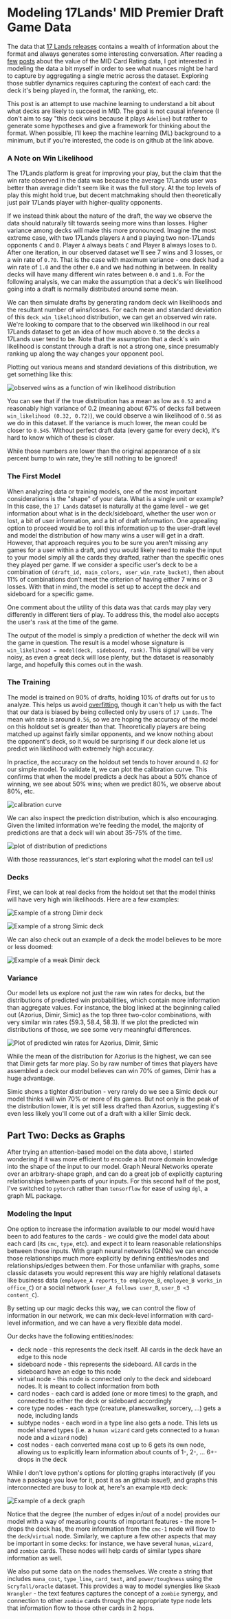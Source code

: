 # Modeling 17Lands' MID Premier Draft Game Data


The data that [17 Lands releases](https://www.17lands.com/public_datasets) contains a wealth of information about the format and always generates some interesting conversation. After reading a [few](https://mtgazone.com/17lands-where-i-agree-disagree-and-what-data-you-should-be-taking-from-it/) [posts](https://mtgazone.com/17lands-in-defense-of-the-data/) about the value of the MID Card Rating data, I got interested in modeling the data a bit myself in order to see what nuances might be hard to capture by aggregating a single metric across the dataset. Exploring those subtler dynamics requires capturing the context of each card: the deck it's being played in, the format, the ranking, etc. 

This post is an attempt to use machine learning to understand a bit about what decks are likely to succeed in MID. The goal is not causal inference (I don't aim to say "this deck wins because it plays `Adeline`) but rather to generate some hypotheses and give a framework for thinking about the format. When possible, I'll keep the machine learning (ML) background to a minimum, but if you're interested, the code is on github at the link above.


### A Note on Win Likelihood

The 17Lands platform is great for improving your play, but the claim that the win rate observed in the data was because the average 17Lands user was better than average didn't seem like it was the full story. At the top levels of play this might hold true, but decent matchmaking should then theoretically just pair 17Lands player with higher-quality opponents.

If we instead think about the nature of the draft, the way we observe the data should naturally tilt towards seeing more wins than losses. Higher variance among decks will make this more pronounced. Imagine the most extreme case, with two 17Lands players `A` and `B` playing two non-17Lands opponents `C` and `D`. Player `A` always beats `C` and Player `B` always loses to `D`. After one iteration, in our observed dataset we'll see 7 wins and 3 losses, or a win rate of `0.70`. That is the case with maximum variance - one deck had a win rate of `1.0` and the other `0.0` and we had nothing in between. In reality decks will have many different win rates between `0.0` and `1.0`. For the following analysis, we can make the  assumption that a deck's win likelihood going into a draft is normally distributed around some mean. 

We can then simulate drafts by generating random deck win likelihoods and the resultant number of wins/losses. For each mean and standard deviation of this `deck_win_likelihood` distribution, we can get an observed win rate. We're looking to compare that to the observed win likelihood in our real 17Lands dataset to get an idea of how much above `0.50` the decks a 17Lands user tend to be. Note that the assumption that a deck's win likelihood is constant through a draft is not a strong one, since presumably ranking up along the way changes your opponent pool.

Plotting out various means and standard deviations of this distribution, we get something like this:

![observed wins as a function of win likelihood distribution](/img/win_likelihood_distribution.png)

You can see that if the true distribution has a mean as low as `0.52` and a reasonably high variance of 0.2 (meaning about 67% of decks fall between `win_likelihood (0.32, 0.72)`), we could observe a win likelihood of `0.56` as we do in this dataset. If the variance is much lower, the mean could be closer to `0.545`. Without perfect draft data (every game for every deck), it's hard to know which of these is closer.

While those numbers are lower than the original appearance of a six percent bump to win rate, they're still nothing to be ignored!


### The First Model

When analyzing data or training models, one of the most important considerations is the "shape" of your data. What is a single unit or example? In this case, the `17 Lands` dataset is naturally at the game level - we get information about what is in the deck/sideboard, whether the user won or lost, a bit of user information, and a bit of draft information. One appealing option to proceed would be to roll this information up to the user-draft level and model the distribution of how many wins a user will get in a draft. However, that approach requires you to be sure you aren't missing any games for a user within a draft, and you would likely need to make the input to your model simply all the cards they drafted, rather than the specific ones they played per game. If we consider a specific user's deck to be a combination of `(draft_id, main_colors, user_win_rate_bucket)`, then about 11% of combinations don't meet the criterion of having either 7 wins or 3 losses. With that in mind, the model is set up to accept the deck and sideboard for a specific game. 

One comment about the utility of this data was that cards may play very differently in different tiers of play. To address this, the model also accepts the user's `rank` at the time of the game. 

The output of the model is simply a prediction of whether the deck will win the game in question. The result is a model whose signature is `win_likelihood = model(deck, sideboard, rank)`. This signal will be very noisy, as even a great deck will lose plenty, but the dataset is reasonably large, and hopefully this comes out in the wash.


### The Training

The model is trained on 90% of drafts, holding 10% of drafts out for us to analyze. This helps us avoid [overfitting](https://en.wikipedia.org/wiki/Overfitting), though it can't help us with the fact that our data is biased by being collected only by users of `17 Lands`. The mean win rate is around `0.56`, so we are hoping the accuracy of the model on this holdout set is greater than that. Theoretically players are being matched up against fairly similar opponents, and we know nothing about the opponent's deck, so it would be surprising if our deck alone let us predict win likelihood with extremely high accuracy.

In practice, the accuracy on the holdout set tends to hover around `0.62` for our simple model. To validate it, we can plot the calibration curve. This confirms that when the model predicts a deck has about a 50% chance of winning, we see about 50% wins; when we predict 80%, we observe about 80%, etc.

![calibration curve](/img/calibration_curve.png)

We can also inspect the prediction distribution, which is also encouraging. Given the limited information we're feeding the model, the majority of predictions are that a deck will win about 35-75% of the time.

![plot of distribution of predictions](/img/distribution_of_predictions.png)

With those reassurances, let's start exploring what the model can tell us!


### Decks 

First, we can look at real decks from the holdout set that the model thinks will have very high win likelihoods. Here are a few examples:

![Example of a strong Dimir deck](/img/example_deck_good_dimir.png)

![Example of a strong Simic deck](/img/example_deck_good_simic.png)

We can also check out an example of a deck the model believes to be more or less doomed:

![Example of a weak Dimir deck](/img/example_deck_poor_dimir.png)


### Variance

Our model lets us explore not just the raw win rates for decks, but the distributions of predicted win probabilities, which contain more information than aggregate values. For instance, the blog linked at the beginning called out (Azorius, Dimir, Simic) as the top three two-color combinations, with very similar win rates (59.3, 58.4, 58.3). If we plot the predicted win distributions of those, we see some very meaningful differences.

![Plot of predicted win rates for Azorius, Dimir, Simic](/img/win_rates.png)

While the mean of the distribution for Azorius is the highest, we can see that Dimir gets far more play. So by raw number of times that players have assembled a deck our model believes can win 70% of games, Dimir has a huge advantage.

Simic shows a tighter distribution - very rarely do we see a Simic deck our model thinks will win 70% or more of its games. But not only is the peak of the distribution lower, it is yet still less drafted than Azorius, suggesting it's even less likely you'll come out of a draft with a killer Simic deck.



## Part Two: Decks as Graphs

After trying an attention-based model on the data above, I started wondering if it was more efficient to encode a bit more domain knowledge into the shape of the input to our model. Graph Neural Networks operate over an arbitrary-shape graph, and can do a great job of explicitly capturing relationships between parts of your inputs. For this second half of the post, I've switched to `pytorch` rather than `tensorflow` for ease of using `dgl`, a graph ML package. 


### Modeling the Input

One option to increase the information available to our model would have been to add features to the cards - we could give the model data about each card (its `cmc`, `type`, etc). and expect it to learn reasonable relationships between those inputs. With graph neural networks (GNNs) we can encode those relationships much more explicitly by defining entities/nodes and relationships/edges between them. For those unfamiliar with graphs, some classic datasets you would represent this way are highly relational datasets like business data (`employee_A reports_to employee_B`, `employee_B works_in office_C`) or a social network (`user_A follows user_B`, `user_B <3 content_C`).

By setting up our magic decks this way, we can control the flow of information in our network, we can mix deck-level information with card-level information, and we can have a very flexible data model.

Our decks have the following entities/nodes:

 - deck node - this represents the deck itself. All cards in the deck have an edge to this node
 - sideboard node - this represents the sideboard. All cards in the sideboard have an edge to this node
 - virtual node - this node is connected only to the deck and sideboard nodes. It is meant to collect information from both
 - card nodes - each card is added (one or more times) to the graph, and connected to either the deck or sideboard accordingly
 - core type nodes - each type (creature, planeswalker, sorcery, ...) gets a node, including lands
 - subtype nodes - each word in a type line also gets a node. This lets us model shared types (i.e. a `human wizard` card gets connected to a `human` node and a `wizard` node)
 - cost nodes - each converted mana cost up to 6 gets its own node, allowing us to explicitly learn information about counts of 1-, 2-, ... 6+-drops in the deck

While I don't love python's options for plotting graphs interactively (if you have a package you love for it, post it as an github issue!), and graphs this interconnected are busy to look at, here's an example `MID` deck:

![Example of a deck graph](/img/example_deck_graph.png)

Notice that the degree (the number of edges in/out of a node) provides our model with a way of measuring counts of important features - the more 1-drops the deck has, the more information from the `cmc-1` node will flow to the `deck`/`virtual` node. Similarly, we capture a few other aspects that may be important in some decks: for instance, we have several `human`, `wizard`, and `zombie` cards. These nodes will help cards of similar types share information as well.

We also put some data on the nodes themselves. We create a string that includes `mana_cost`, `type_line`, `card_text`, and `power/toughness` using the `Scryfall/oracle` dataset. This provides a way to model synergies like `Skaab Wrangler` - the text features captures the concept of a `zombie` synergy, and connection to other `zombie` cards through the appropriate type node lets that information flow to those other cards in 2 hops.